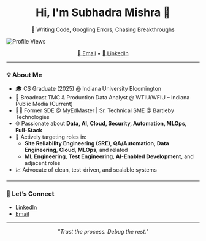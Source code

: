 <h1 align="center"><strong>Hi, I'm Subhadra Mishra 👋</strong></h1>
<p align="center">🧠 Writing Code, Googling Errors, Chasing Breakthroughs</p>


<img src="https://komarev.com/ghpvc/?username=Subhadra-Mishra-iub&label=Profile+Views&color=blueviolet&style=flat" alt="Profile Views" />

<p align="center">
  <a href="mailto:subhadramishrag@gmail.com">📧 Email</a> •
  <a href="https://www.linkedin.com/in/subhadra-mishra/">💼 LinkedIn</a>
</p>

---

### 💡 About Me

- 🎓 CS Graduate (2025) @ Indiana University Bloomington  
- 💼 Broadcast TMC & Production Data Analyst @ WTIU/WFIU – Indiana Public Media (Current)  
- 👨‍💻 Former SDE @ MyEdMaster | Sr. Technical SME @ Bartleby Technologies  
- 🌐 Passionate about **Data, AI, Cloud, Security, Automation, MLOps, Full-Stack**  
- 🎯 Actively targeting roles in:  
  - **Site Reliability Engineering (SRE)**, **QA/Automation**, **Data Engineering**, **Cloud**, **MLOps**, and related  
  - **ML Engineering**, **Test Engineering**, **AI-Enabled Development**, and adjacent roles  
- 📈 Advocate of clean, test-driven, and scalable systems


---

### 🤝 Let’s Connect

- [LinkedIn](https://www.linkedin.com/in/subhadra-mishra/)
- [Email](mailto:subhadramishrag@gmail.com)

---

<p align="center">
  <i>"Trust the process. Debug the rest."</i>
</p>
